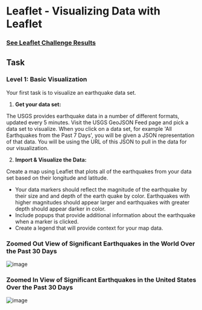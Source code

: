 # Leaflet  - Visualizing Data with Leaflet

### [See Leaflet Challenge Results](https://klsisk.github.io/leaflet-challenge)

## Task

### Level 1: Basic Visualization
Your first task is to visualize an earthquake data set.
1. **Get your data set:** 

The USGS provides earthquake data in a number of different formats, updated every 5 minutes. Visit the USGS GeoJSON Feed page and pick a data set to visualize. When you click on a data set, for example 'All Earthquakes from the Past 7 Days', you will be given a JSON representation of that data. You will be using the URL of this JSON to pull in the data for our visualization.

2. **Import & Visualize the Data:**

Create a map using Leaflet that plots all of the earthquakes from your data set based on their longitude and latitude.
  - Your data markers should reflect the magnitude of the earthquake by their size and and depth of the earth quake by color. Earthquakes with higher magnitudes should appear larger and earthquakes with greater depth should appear darker in color.
  - Include popups that provide additional information about the earthquake when a marker is clicked.
  - Create a legend that will provide context for your map data.

### Zoomed Out View of Significant Earthquakes in the World Over the Past 30 Days
![image](https://user-images.githubusercontent.com/69765842/105659895-d44fbc00-5e97-11eb-9af1-b67b899b42d5.png)

### Zoomed In View of Significant Earthquakes in the United States Over the Past 30 Days
![image](https://user-images.githubusercontent.com/69765842/105659961-f8130200-5e97-11eb-9ef7-833c371c4948.png)



